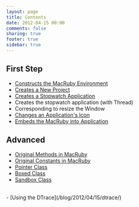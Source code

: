 ```yaml
---
layout: page
title: Contents
date: 2012-04-15 00:00
comments: false
sharing: true
footer: true
sidebar: true
---
```


## First Step
- [Constructs the MacRuby Environment](/blog/2012/03/09/intro-install/)
- [Creates a New Project](/blog/2012/03/12/intro-new-project/)
- [Creates a Stopwatch Application](/blog/2012/03/18/intro-stopwatch/)
- Creates the stopwatch application (with Thread)
- Corresponding to resize the Window
- [Changes an Application's Icon](/blog/2012/03/24/intro-icon/)
- [Embeds the MacRuby into Application](/blog/2012/03/19/intro-deployment/)


## Advanced
- [Original Methods in MacRuby](/blog/2012/03/31/original-methods/)
- [Original Constants in MacRuby](/blog/2012/03/31/original-constants/)
- [Pointer Class](/blog/2012/04/02/pointer-class/)
- [Boxed Class](/blog/2012/04/02/boxed-class/)
- [Sandbox Class](/blog/2012/04/14/sandbox-class/)
<br/>
- [Using the DTrace](/blog/2012/04/15/dtrace/)